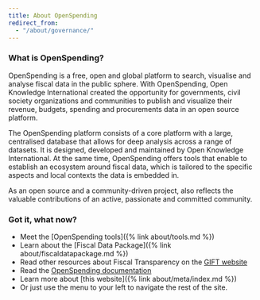 ```yaml
---
title: About OpenSpending
redirect_from:
  - "/about/governance/"
---
```

### What is OpenSpending?
OpenSpending is a free, open and global platform to search, visualise and analyse fiscal data in the public sphere. With OpenSpending, Open Knowledge International created the opportunity for governments, civil society organizations and communities to publish and visualize their revenue, budgets, spending and procurements data in an open source platform.

The OpenSpending platform consists of a core platform with a large, centralised database that allows for deep analysis across a range of datasets. It is designed, developed and maintained by Open Knowledge International. At the same time, OpenSpending offers tools that enable to establish an ecosystem around fiscal data, which is tailored to the specific aspects and local contexts the data is embedded in.

As an open source and a community-driven project, also reflects the valuable contributions of an active, passionate and committed community.

### Got it, what now?

- Meet the [OpenSpending tools]({% link about/tools.md %})
- Learn about the [Fiscal Data Package]({% link about/fiscaldatapackage.md %})
- Read other resources about Fiscal Transparency on the [GIFT website](http://www.fiscaltransparency.net/resources/)
- Read the [OpenSpending documentation](https://docs.openspending.org/en/latest/)
- Learn more about [this website]({% link about/meta/index.md %})
- Or just use the menu to your left to navigate the rest of the site.
